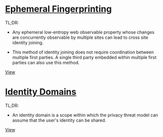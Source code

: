 # [Ephemeral Fingerprinting](ephemeral-fingerprinting/)

TL;DR:

*   Any ephemeral low-entropy web observable property whose changes are
    concurrently observable by multiple sites can lead to cross site identity
    joining.

*   This method of identity joining does not require coordination between
    multiple first parties. A single third party embedded within multiple first
    parties can also use this method.

[View](ephemeral-fingerprinting/)

# [Identity Domains](identity-domains/)

TL;DR:

*   An identity domain is a scope within which the privacy threat model can
    assume that the user's identity can be shared.

[View](identity-domains/)
